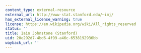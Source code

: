 ```yaml
---
content_type: external-resource
external_url: http://www-stat.stanford.edu/~imj/
has_external_license_warning: true
license: https://en.wikipedia.org/wiki/All_rights_reserved
status: ''
title: Iain Johnstone (Stanford)
uid: 20e292d7-4bd6-4f99-a46c-6538192936bb
wayback_url: ''
---
```

